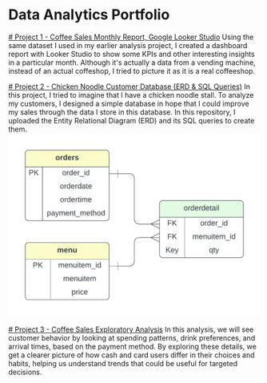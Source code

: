 # Data Analytics Portfolio

[# Project 1 - Coffee Sales Monthly Report, Google Looker Studio](https://github.com/nurrrcahyo/coffee_monthlyreport)
Using the same dataset I used in my earlier analysis project, I created a dashboard report with Looker Studio to show some KPIs and other interesting insights in a particular month. Although it's actually a data from a vending machine, instead of an actual coffeshop, I tried to picture it as it is a real coffeeshop.

[# Project 2 - Chicken Noodle Customer Database (ERD & SQL Queries)](https://github.com/nurrrcahyo/mie_ayam)
In this project, I tried to imagine that I have a chicken noodle stall. To analyze my customers, I designed a simple database in hope that I could improve my sales through the data I store in this database. In this repository, I uploaded the Entity Relational Diagram (ERD) and its SQL queries to create them.
![ERD](https://github.com/nurrrcahyo/mie_ayam/blob/main/Mi%20Ayam%20(Chicken%20Noodle)%20ERD.png)

[# Project 3 - Coffee Sales Exploratory Analysis](https://github.com/nurrrcahyo/coffeesales_exploratoryanalysis)
In this analysis, we will see customer behavior by looking at spending patterns, drink preferences, and arrival times, based on the payment method. By exploring these details, we get a clearer picture of how cash and card users differ in their choices and habits, helping us understand trends that could be useful for targeted decisions.
